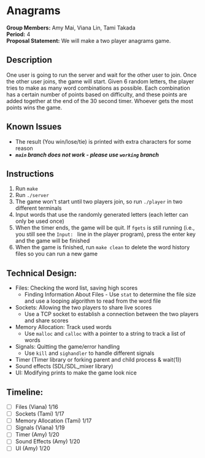 # Anagrams

**Group Members:** Amy Mai, Viana Lin, Tami Takada  
**Period:** 4  
**Proposal Statement:** We will make a two player anagrams game.

## Description
One user is going to run the server and wait for the other user to join. Once the other user joins, the game will start. Given 6 random letters, the player tries to make as many word combinations as possible. Each combination has a certain number of points based on difficulty, and these points are added together at the end of the 30 second timer. Whoever gets the most points wins the game. 

## Known Issues
- The result (You win/lose/tie) is printed with extra characters for some reason
- *****`main` branch does not work - please use `working` branch*****

## Instructions
1. Run `make`
2. Run `./server`
3. The game won't start until two players join, so run `./player` in two different terminals
4. Input words that use the randomly generated letters (each letter can only be used once)
5. When the timer ends, the game will be quit. If `fgets` is still running (i.e., you still see the `Input: ` line in the player program), press the enter key and the game will be finished
6. When the game is finished, run `make clean` to delete the word history files so you can run a new game

## Technical Design:  
- Files: Checking the word list, saving high scores
  - Finding Information About Files - Use `stat` to determine the file size and use a looping algorithm to read from the word file
- Sockets: Allowing the two players to share live scores
  - Use a TCP socket to establish a connection between the two players and share scores
- Memory Allocation: Track used words
  - Use `malloc` and `calloc` with a pointer to a string to track a list of words
- Signals: Quitting the game/error handling
  - Use `kill` and `sighandler` to handle different signals
- Timer (Timer library or forking parent and child process & wait(1))
- Sound effects (SDL/SDL_mixer library)
- UI: Modifying prints to make the game look nice

## Timeline:
- [ ] Files (Viana) 1/16 
- [ ] Sockets (Tami) 1/17 
- [ ] Memory Allocation (Tami) 1/17 
- [ ] Signals (Viana) 1/19 
- [ ] Timer (Amy) 1/20 
- [ ] Sound Effects (Amy) 1/20 
- [ ] UI (Amy) 1/20 